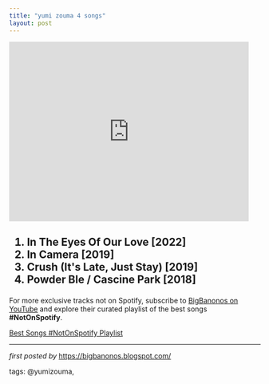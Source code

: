 ```yaml
---
title: "yumi zouma 4 songs"
layout: post
---
```

<iframe frameborder="0" height="360" src="https://youtube.com/embed/1ZcyWvpQUnQ?list=PLtuNtuTatqI0_8VmFQ1cSCSHl8eVLN_lV" width="480"></iframe><h2><ol><li>In The Eyes Of Our Love [2022]</li><li>In Camera [2019]</li><li>Crush (It's Late, Just Stay) [2019]</li><li>Powder Ble / Cascine Park [2018]</li></ol></h2>

<!--Subscribe and Playlist Links-->
<div>
    <p>For more exclusive tracks not on Spotify, subscribe to <a href="https://www.youtube.com/@BigBanonos" target="_blank">BigBanonos on YouTube</a> and explore their curated playlist of the best songs <strong>#NotOnSpotify</strong>.</p>
    <p><a href="https://www.youtube.com/playlist?list=PLtuNtuTatqI0kFahUCbtbfenC_ET5O_tr" target="_blank">Best Songs #NotOnSpotify Playlist<br /></a></p></div>

<hr />

<p><em>first posted by</em> <a href="https://bigbanonos.blogspot.com/" rel="noopener" target="_new">https://bigbanonos.blogspot.com/</a></p>

<p>tags: @yumizouma,</p>
